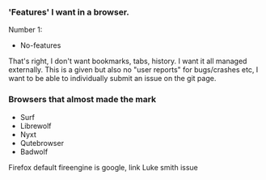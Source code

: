 ### &apos;Features&apos; I want in a browser.

Number 1:

- No-features

That's right, I don't want bookmarks, tabs, history. 
I want it all managed externally.
This is a given but also no "user reports" for bugs/crashes etc, I want to be able to individually submit an issue on the git page.


### Browsers that almost made the mark

- Surf
- Librewolf
- Nyxt
- Qutebrowser
- Badwolf

Firefox default fireengine is google, link Luke smith issue

<!-- include drawing of olympic pedestal -->
